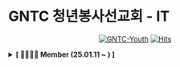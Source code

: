 <!-- ![github_banner] -->

# GNTC 청년봉사선교회 - IT

<div align=center>
  
[![GNTC-Youth](https://img.shields.io/badge/GNTC-Youth_IT-blue?color=%2340AEF0)](https://gntc.net/)
[![Hits](https://hits.seeyoufarm.com/api/count/incr/badge.svg?url=https://github.com/gntc-youth-it)]()

</div>

<details>
  <summary><b>[ 👨‍👩‍👦‍👦 Member (25.01.11 ~ ) ]</b></summary>
  <div markdown="1">
    <details>
      <summary> 🧑🏻‍💻 Developer 🧑🏻‍💻 </summary>
      <div class="developer">
        
| ![박석희](https://avatars.githubusercontent.com/stoneHee99) | ![양원석](https://avatars.githubusercontent.com/yangws128) | 
| :-------------------------------------------------------------: | :-------------------------------------------------------------: | 
|             [박석희](https://github.com/stoneHee99)              |              [양원석](https://github.com/yangws128)               | 


  </div>
</details>
